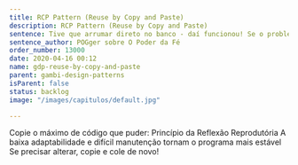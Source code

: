 ```yaml
---
title: RCP Pattern (Reuse by Copy and Paste)
description: RCP Pattern (Reuse by Copy and Paste)
sentence: Tive que arrumar direto no banco - daí funcionou! Se o problema "voltar", nos ligue novamente.
sentence_author: POGger sobre O Poder da Fé
order_number: 13000
date: 2020-04-16 00:12
name: gdp-reuse-by-copy-and-paste
parent: gambi-design-patterns
isParent: false
status: backlog
image: "/images/capitulos/default.jpg"

---
```


Copie o máximo de código que puder: Princípio da Reflexão Reprodutória
A baixa adaptabilidade e difícil manutenção tornam o programa mais estável
Se precisar alterar, copie e cole de novo!

